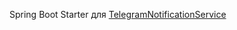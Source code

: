Spring Boot Starter для [TelegramNotificationService](https://github.com/AlekseyShibayev/TelegramNotificationService)
